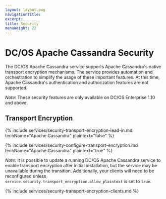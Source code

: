 ```yaml
---
layout: layout.pug
navigationTitle:
excerpt:
title: Security
menuWeight: 22
---
```


# DC/OS Apache Cassandra Security

The DC/OS Apache Cassandra service supports Apache Cassandra's native transport encryption mechanisms. The service provides automation and orchestration to simplify the usage of these important features. At this time, Apache Cassandra's authentication and authorization features are not supported.

*Note*: These security features are only available on DC/OS Enterprise 1.10 and above.

## Transport Encryption

{% include services/security-transport-encryption-lead-in.md
    techName="Apache Cassandra" plaintext="false" %}

{% include services/security-configure-transport-encryption.md
    techName="Apache Cassandra"
    plaintext="true" %}

*Note*: It is possible to update a running DC/OS Apache Cassandra service to enable transport encryption after initial installation, but the service may be unavailable during the transition. Additionally, your clients will need to be reconfigured unless `service.security.transport_encryption.allow_plaintext` is set to `true`.

{% include services/security-transport-encryption-clients.md %}
